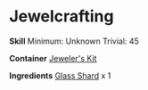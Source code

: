 <!-- TITLE: Lens -->
<!-- SUBTITLE:  -->
# Jewelcrafting
**Skill**
Minimum: Unknown
Trivial: 45

**Container**
[Jeweler's Kit](jewelers-kit)

**Ingredients**
[Glass Shard](glass-shard) x 1